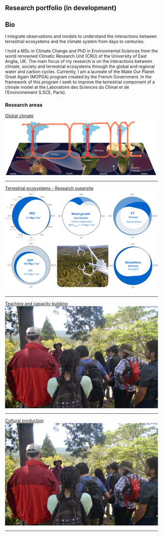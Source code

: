 ## Research portfolio (in development)

## Bio
I integrate observations and models to understand the interactions between terrestrial ecosystems and the climate system from days to centuries.

I hold a MSc in Climate Change and PhD in Environmental Sciences from the world renowned Climatic Research Unit (CRU) of the University of East Anglia, UK. The main focus of my research is on the interactions between climate, society and terrestrial ecosystems through the global and regional water and carbon cycles. Currently, I am a laureate of the Make Our Planet Great Again (MOPGA) program created by the French Government. In the framework of this program I seek to improve the terrestrial component of a climate model at the Laboratoire des Sciences du Climat et de l’Environnement (LSCE, Paris). 



### Research areas

[Global climate](/sample_page)
<img src="images/cartoon_walker_v4_BBC_vEN_agulhas.png?raw=true"/>

---
[Terrestrial ecosystems - Research supersite](/pdf/sample_presentation.pdf)
<img src="images/fig03_pheno_v3_clean.png?raw=true"/>

---
[Teaching and capacity building](http://example.com/)
<img src="images/IMG_6316.JPG?raw=true"/>

---
[Cultural production](http://example.com/)
<img src="images/IMG_6316.JPG?raw=true"/>



---
<!-- Remove above link if you don't want to attibute -->
